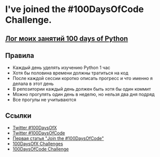 # I've joined the #100DaysOfCode Challenge.

## [Лог моих занятий 100 days of Python](log.md)

## Правила

* Каждый день уделять изучению Python 1 час
* Хотя бы половина времени должны тратиться на код
* После каждой сессии коротко описать прогресс и что именно я делала в этот день
* В репозитории каждый день должен быть хотя бы один коммит
* Можно прогулять один день в неделю, но нельзя два дня подряд
* Все прогулы не учитываются

## Ссылки

* [Twitter #100DaysOfX](https://twitter.com/hashtag/100DaysOfX?src=hash)
* [Twitter #100DaysOfCode](https://twitter.com/hashtag/100DaysOfCode?src=hash)
* [Первая статья "Join the #100DaysOfCode"](https://medium.freecodecamp.org/join-the-100daysofcode-556ddb4579e4)
* [100DaysOfX Challenges](http://100daysofx.com/)
* [100DaysOfCode Challenge](http://100daysofcode.com/)

